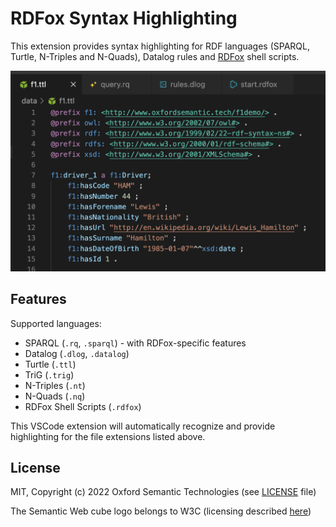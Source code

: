 # RDFox Syntax Highlighting

This extension provides syntax highlighting for RDF languages (SPARQL, Turtle, N-Triples and N-Quads), Datalog rules and [RDFox](https://www.oxfordsemantic.tech/product) shell scripts.

![Turtle highlighting example](images/example.png "Turtle highlighting example")

## Features

Supported languages:
- SPARQL (`.rq`, `.sparql`) - with RDFox-specific features
- Datalog (`.dlog`, `.datalog`)
- Turtle (`.ttl`)
- TriG (`.trig`)
- N-Triples (`.nt`)
- N-Quads (`.nq`)
- RDFox Shell Scripts (`.rdfox`)

This VSCode extension will automatically recognize and provide highlighting for the file extensions listed above.

## License

MIT, Copyright (c) 2022 Oxford Semantic Technologies (see [LICENSE](https://github.com/OxfordSemantic/vscode-rdfox-rdf/blob/main/LICENSE) file)

The Semantic Web cube logo belongs to W3C (licensing described [here](https://www.w3.org/2007/10/sw-logos.html))
